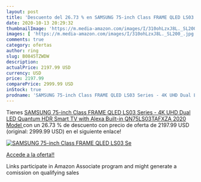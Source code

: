 ```yaml
---
layout: post
title: 'Descuento del 26.73 % en SAMSUNG 75-inch Class FRAME QLED LS03 Se'
date: 2020-10-13 20:29:32
thumbnailImage: 'https://m.media-amazon.com/images/I/310ohLzxJ8L._SL200_.jpg'
images: [ 'https://m.media-amazon.com/images/I/310ohLzxJ8L._SL200_.jpg' ]
comments: true
category: ofertas
author: ring
slug: B0845TZWDW
description:
actualPrice: 2197.99 USD
currency: USD
price: 2197.99
comparePrice: 2999.99 USD
inStock: true
prodname: 'SAMSUNG 75-inch Class FRAME QLED LS03 Series - 4K UHD Dual LED Quantum HDR Smart TV with Alexa Built-in  QN75LS03TAFXZA  2020 Model '
---
```


Tienes [SAMSUNG 75-inch Class FRAME QLED LS03 Series - 4K UHD Dual LED Quantum HDR Smart TV with Alexa Built-in  QN75LS03TAFXZA  2020 Model ](https://www.amazon.com/dp/B0845TZWDW/?tag=tolees-20) con un 26.73 % de descuento con precio de oferta de 2197.99 USD (original: 2999.99 USD) en el siguiente enlace!

[![SAMSUNG 75-inch Class FRAME QLED LS03 Se](https://m.media-amazon.com/images/I/310ohLzxJ8L._SL200_.jpg)](https://www.amazon.com/dp/B0845TZWDW/?tag=tolees-20)

[Accede a la oferta!!](https://www.amazon.com/dp/B0845TZWDW/?tag=tolees-20)

Links participate in Amazon Associate program and might generate a comission on qualifying sales


